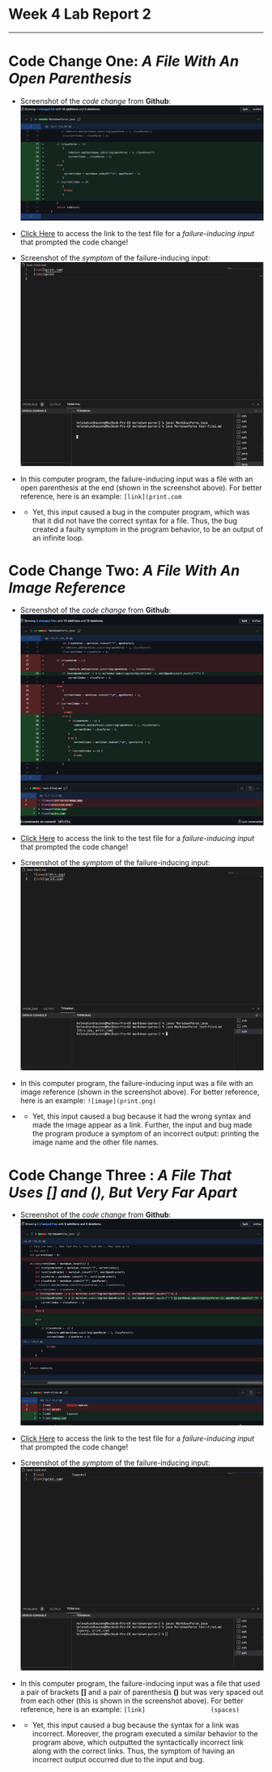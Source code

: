 # **Week 4 Lab Report 2**
---

# Code Change One: *A File With An Open Parenthesis*
- Screenshot of the *code change* from **Github**: 
![image](CodeChange1.png)

- [Click Here](https://github.com/hhundhausen/markdown-parse/commit/f0c2ad90724fe02d9e647ab3ade0b4b8b8c3160b) to access the link to the test file for a *failure-inducing input* that prompted the code change!

- Screenshot of the *symptom* of the failure-inducing input: 
![image](Fii_1.png)


- In this computer program, the failure-inducing input was a file with an open parenthesis at the end (shown in the screenshot above). For better reference, here is an example:  ```[link](print.com```
* * Yet, this input caused a bug in the computer program, which was that it did not have the correct syntax for a file. Thus, the bug created a faulty symptom in the program behavior, to be an output of an infinite loop.

# Code Change Two: *A File With An Image Reference* 
- Screenshot of the *code change* from **Github**: 
![image](CC2.png)

- [Click Here](https://github.com/hhundhausen/markdown-parse/commit/fc66a3fd7e838833d1364a7b26ea1be939d94948) to access the link to the test file for a *failure-inducing input* that prompted the code change!

- Screenshot of the *symptom* of the failure-inducing input: 
![image](Fii_2.png)


- In this computer program, the failure-inducing input was a file with an image reference (shown in the screenshot above). For better reference, here is an example: ```![image](print.png)```
* * Yet, this input caused a bug because it had the wrong syntax and made the image appear as a link. Further, the input and bug made the program produce a symptom of an incorrect output: printing the image name and the other file names.


# Code Change Three :  *A File That Uses [] and (), But Very Far Apart*
- Screenshot of the *code change* from **Github**: 
![image](CC3.png)

- [Click Here](https://github.com/hhundhausen/markdown-parse/commit/decb1c81008ef03d0367d92e36876aecb25f0efe) to access the link to the test file for a *failure-inducing input* that prompted the code change!

- Screenshot of the *symptom* of the failure-inducing input: 
![image](Fii_3.png)


- In this computer program, the failure-inducing input was a file that used a pair of brackets **[]** and a pair of parenthesis **()** but was very spaced out from each other (this is shown in the screenshot above). For better reference, here is an example: ```[link]                  (spaces)```
* * Yet, this input caused a bug because the syntax for a link was incorrect. Moreover, the program executed a similar behavior to the program above, which outputted the syntactically incorrect link along with the correct links. Thus, the symptom of having an incorrect output occurred due to the input and bug. 